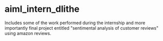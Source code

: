 # aiml_intern_dlithe
Includes some of the work performed during the internship and more importantly final project entitled "sentimental analysis of customer reviews" using amazon reviews.
